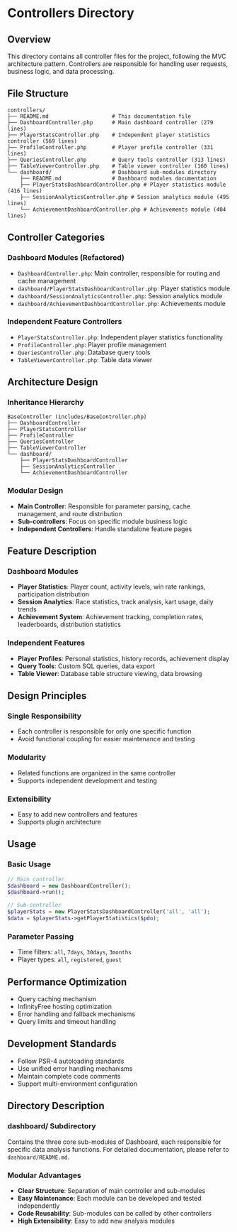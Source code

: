 # Controllers Directory

## Overview

This directory contains all controller files for the project, following the MVC architecture pattern. Controllers are responsible for handling user requests, business logic, and data processing.

## File Structure

```
controllers/
├── README.md                    # This documentation file
├── DashboardController.php      # Main dashboard controller (279 lines)
├── PlayerStatsController.php    # Independent player statistics controller (569 lines)
├── ProfileController.php        # Player profile controller (331 lines)
├── QueriesController.php        # Query tools controller (313 lines)
├── TableViewerController.php    # Table viewer controller (160 lines)
└── dashboard/                   # Dashboard sub-modules directory
    ├── README.md                # Dashboard modules documentation
    ├── PlayerStatsDashboardController.php # Player statistics module (416 lines)
    ├── SessionAnalyticsController.php # Session analytics module (495 lines)
    └── AchievementDashboardController.php # Achievements module (404 lines)
```

## Controller Categories

### Dashboard Modules (Refactored)

- `DashboardController.php`: Main controller, responsible for routing and cache management
- `dashboard/PlayerStatsDashboardController.php`: Player statistics module
- `dashboard/SessionAnalyticsController.php`: Session analytics module
- `dashboard/AchievementDashboardController.php`: Achievements module

### Independent Feature Controllers

- `PlayerStatsController.php`: Independent player statistics functionality
- `ProfileController.php`: Player profile management
- `QueriesController.php`: Database query tools
- `TableViewerController.php`: Table data viewer

## Architecture Design

### Inheritance Hierarchy

```
BaseController (includes/BaseController.php)
├── DashboardController
├── PlayerStatsController
├── ProfileController
├── QueriesController
├── TableViewerController
└── dashboard/
    ├── PlayerStatsDashboardController
    ├── SessionAnalyticsController
    └── AchievementDashboardController
```

### Modular Design

- **Main Controller**: Responsible for parameter parsing, cache management, and route distribution
- **Sub-controllers**: Focus on specific module business logic
- **Independent Controllers**: Handle standalone feature pages

## Feature Description

### Dashboard Modules

- **Player Statistics**: Player count, activity levels, win rate rankings, participation distribution
- **Session Analytics**: Race statistics, track analysis, kart usage, daily trends
- **Achievement System**: Achievement tracking, completion rates, leaderboards, distribution statistics

### Independent Features

- **Player Profiles**: Personal statistics, history records, achievement display
- **Query Tools**: Custom SQL queries, data export
- **Table Viewer**: Database table structure viewing, data browsing

## Design Principles

### Single Responsibility

- Each controller is responsible for only one specific function
- Avoid functional coupling for easier maintenance and testing

### Modularity

- Related functions are organized in the same controller
- Supports independent development and testing

### Extensibility

- Easy to add new controllers and features
- Supports plugin architecture

## Usage

### Basic Usage

```php
// Main controller
$dashboard = new DashboardController();
$dashboard->run();

// Sub-controller
$playerStats = new PlayerStatsDashboardController('all', 'all');
$data = $playerStats->getPlayerStatistics($pdo);
```

### Parameter Passing

- Time filters: `all`, `7days`, `30days`, `3months`
- Player types: `all`, `registered`, `guest`

## Performance Optimization

- Query caching mechanism
- InfinityFree hosting optimization
- Error handling and fallback mechanisms
- Query limits and timeout handling

## Development Standards

- Follow PSR-4 autoloading standards
- Use unified error handling mechanisms
- Maintain complete code comments
- Support multi-environment configuration

## Directory Description

### dashboard/ Subdirectory

Contains the three core sub-modules of Dashboard, each responsible for specific data analysis functions. For detailed documentation, please refer to `dashboard/README.md`.

### Modular Advantages

- **Clear Structure**: Separation of main controller and sub-modules
- **Easy Maintenance**: Each module can be developed and tested independently
- **Code Reusability**: Sub-modules can be called by other controllers
- **High Extensibility**: Easy to add new analysis modules
